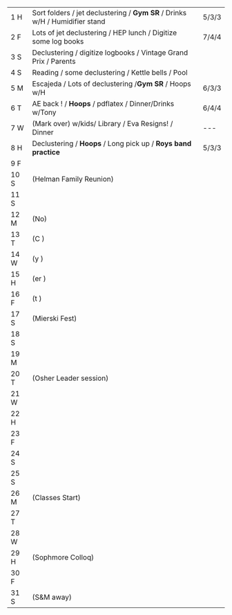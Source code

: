 |      |                                                                              |       |
| ---- | ---------------------------------------------------------------------------- | ----- |
| 1  H | Sort folders / jet declustering / **Gym SR** / Drinks w/H / Humidifier stand | 5/3/3 |
| 2  F | Lots of jet declustering / HEP lunch / Digitize some log books               | 7/4/4 |
| 3  S | Declustering / digitize logbooks / Vintage Grand Prix / Parents              |       |
| 4  S | Reading / some declustering / Kettle bells / Pool                            |       |
| 5  M | Escajeda / Lots of declustering /**Gym SR** / Hoops w/H                      | 6/3/3 |
| 6  T | AE back ! / **Hoops** / pdflatex / Dinner/Drinks w/Tony                      | 6/4/4 |
| 7  W | (Mark over) w/kids/ Library / Eva Resigns! / Dinner                          | ---   |
| 8  H | Declustering / **Hoops** / Long pick up / **Roys band practice**             | 5/3/3 |
| 9  F |                                                                              |       |
| 10 S | (Helman Family Reunion)                                                      |       |
| 11 S |                                                                              |       |
| 12 M | (No)                                                                         |       |
| 13 T | (C  )                                                                        |       |
| 14 W | (y  )                                                                        |       |
| 15 H | (er )                                                                        |       |
| 16 F | (t   )                                                                       |       |
| 17 S | (Mierski Fest)                                                               |       |
| 18 S |                                                                              |       |
| 19 M |                                                                              |       |
| 20 T | (Osher Leader session)                                                       |       |
| 21 W |                                                                              |       |
| 22 H |                                                                              |       |
| 23 F |                                                                              |       |
| 24 S |                                                                              |       |
| 25 S |                                                                              |       |
| 26 M | (Classes Start)                                                              |       |
| 27 T |                                                                              |       |
| 28 W |                                                                              |       |
| 29 H | (Sophmore Colloq)                                                            |       |
| 30 F |                                                                              |       |
| 31 S | (S&M away)                                                                   |       |



